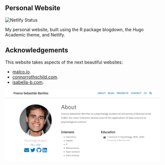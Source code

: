 ## Personal Website

<img src="https://camo.githubusercontent.com/b99b055d357aa8f4472f26ad9b35994ff0de75333c8ea74a1ca6c552caae65ce/68747470733a2f2f6170692e6e65746c6966792e636f6d2f6170692f76312f6261646765732f66633938656632662d636562612d343638342d616264352d6261373439656438643730382f6465706c6f792d737461747573" alt="Netlify Status" data-canonical-src="https://api.netlify.com/api/v1/badges/fc98ef2f-ceba-4684-abd5-ba749ed8d708/deploy-status" style="max-width:100%;">

My personal website, built using the R package blogdown, the Hugo Academic theme, and Netlify.

## Acknowledgements

This website takes aspects of the next beautiful websites: 

- [malco.io](malco.io).
- [connorrothschild.com](https://www.connorrothschild.com/).
- [isabella-b.com](https://isabella-b.com/).

[![Website Thumbnail](thumbnail.png)](http://francosbenitez.netlify.app)

